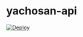 yachosan-api
============

[![Deploy](https://www.herokucdn.com/deploy/button.png)](https://heroku.com/deploy)
